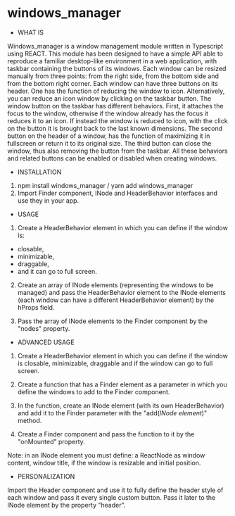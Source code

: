# windows_manager
- WHAT IS

Windows_manager is a window management module written in Typescript using REACT.
This module has been designed to have a simple API able to reproduce a familiar desktop-like environment in a web application, with taskbar containing the buttons of its windows.
Each window can be resized manually from three points: from the right side, from the bottom side and from the bottom right corner.
Each window can have three buttons on its header.
One has the function of reducing the window to icon.
Alternatively, you can reduce an icon window by clicking on the taskbar button.
The window button on the taskbar has different behaviors.
First, it attaches the focus to the window, otherwise if the window already has the focus it reduces it to an icon.
If instead the window is reduced to icon, with the click on the button it is brought back to the last known dimensions.
The second button on the header of a window, has the function of maximizing it in fullscreen or return it to its original size.
The third button can close the window, thus also removing the button from the taskbar.
All these behaviors and related buttons can be enabled or disabled when creating windows.

- INSTALLATION

1. npm install windows_manager / yarn add windows_manager
2. Import Finder component, INode and HeaderBehavior interfaces and use they in your app.

- USAGE

1. Create a HeaderBehavior element in which you can define if the window is:
 - closable,
 - minimizable,
 - draggable,
 - and it can go to full screen.

2. Create an array of INode elements (representing the windows to be managed) and pass the HeaderBehavior element to the INode elements (each window can have a different HeaderBehavior element) by the hProps field.

3. Pass the array of INode elements to the Finder component by the "nodes" property.

- ADVANCED USAGE

1. Create a HeaderBehavior element in which you can define if the window is closable, minimizable, draggable and if the window can go to full screen.

2. Create a function that has a Finder element as a parameter in which you define the windows to add to the Finder component.

3. In the function, create an INode element (with its own HeaderBehavior) and add it to the Finder parameter with the "add(*INode element*)" method.

4. Create a Finder component and pass the function to it by the "onMounted" property.

Note: in an INode element you must define: a ReactNode as window content, window title, if the window is resizable and initial position.

- PERSONALIZATION

Import the Header component and use it to fully define the header style of each window and pass it every single custom button.
Pass it later to the INode element by the property "header".
